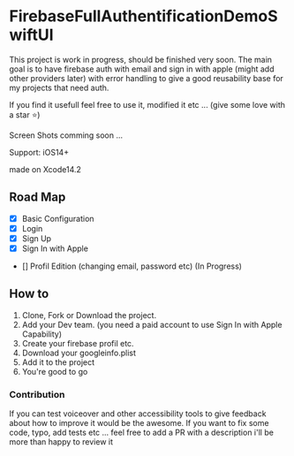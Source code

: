 # FirebaseFullAuthentificationDemoSwiftUI
This project is work in progress, should be finished very soon.
The main goal is to have firebase auth with email and sign in with apple (might add other providers later) with error handling to give a good
reusability base for my projects that need auth.

If you find it usefull feel free to use it, modified it etc ... (give some love with a star ⭐️)

Screen Shots comming soon ...

Support: iOS14+

made on Xcode14.2

## Road Map
- [x] Basic Configuration
- [x] Login
- [x] Sign Up
- [x] Sign In with Apple
- [] Profil Edition (changing email, password etc) (In Progress)

## How to
1. Clone, Fork or Download the project.
2. Add your Dev team. (you need a paid account to use Sign In with Apple Capability)
3. Create your firebase profil etc.
4. Download your googleinfo.plist
5. Add it to the project
6. You're good to go

### Contribution

If you can test voiceover and other accessibility tools to give feedback about how to improve it would be the awesome.
If you want to fix some code, typo, add tests etc ... feel free to add a PR with a description i'll be more than happy to review it
